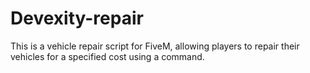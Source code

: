 # Devexity-repair
 This is a vehicle repair script for FiveM, allowing players to repair their vehicles for a specified cost using a command.
